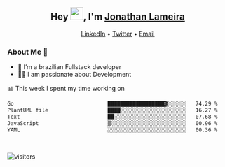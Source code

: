 <h2 align="center">Hey <img src="https://github.com/TheDudeThatCode/TheDudeThatCode/blob/master/Assets/Hi.gif" width="29">, I'm <a href="https://www.linkedin.com/in/jonathanlameira/">Jonathan Lameira</a></h2>
<p align="center">
  <a href="https://www.linkedin.com/in/jonathanlameira/">LinkedIn</a> •
  <a href="https://twitter.com/jlameira">Twitter</a> •
  <a href="mailto:jlameira@gmail.com">Email</a>
</p>

### About Me 🚀
- 🌱  I’m a brazilian Fullstack developer</br>
- 👨‍💻  I am passionate about Development</br>

<!-- ![Jonathan Lameira github stats](https://github-readme-stats.vercel.app/api?username=jlameirameli&show_icons=true&hide_border=true)&nbsp;&nbsp; -->

📊 This week I spent my time working on
<!--START_SECTION:waka-->

```txt
Go                              ██████████████████▓░░░░░░   74.29 %
PlantUML file                   ████░░░░░░░░░░░░░░░░░░░░░   16.27 %
Text                            ██░░░░░░░░░░░░░░░░░░░░░░░   07.68 %
JavaScript                      ▒░░░░░░░░░░░░░░░░░░░░░░░░   00.96 %
YAML                            ░░░░░░░░░░░░░░░░░░░░░░░░░   00.36 %
```

<!--END_SECTION:waka-->

<br />

![visitors](https://visitor-badge.laobi.icu/badge?page_id=jlameira.jlameira)
